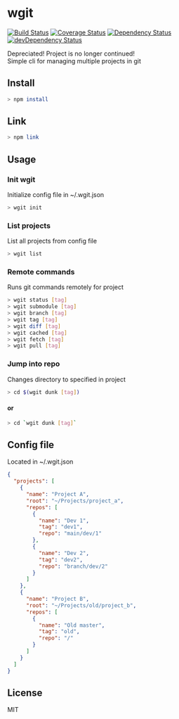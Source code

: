 # wgit

[![Build Status][travis-image]][travis-url]
[![Coverage Status][coveralls-image]][coveralls-url]
[![Dependency Status][david-image]][david-url]
[![devDependency Status][david-dev-image]][david-dev-url]

Depreciated! Project is no longer continued! <br />
Simple cli for managing multiple projects in git

## Install

```bash
> npm install
```

## Link

```bash
> npm link
```

## Usage

### Init wgit

Initialize config file in ~/.wgit.json

```bash
> wgit init
```

### List projects

List all projects from config file

```bash
> wgit list
```

### Remote commands

Runs git commands remotely for project

```bash
> wgit status [tag]
> wgit submodule [tag]
> wgit branch [tag]
> wgit tag [tag]
> wgit diff [tag]
> wgit cached [tag]
> wgit fetch [tag]
> wgit pull [tag]
```

### Jump into repo

Changes directory to specified in project

```bash
> cd $(wgit dunk [tag])
```

#### or

```bash
> cd `wgit dunk [tag]`
```

## Config file

Located in ~/.wgit.json

```json
{
  "projects": [
    {
      "name": "Project A",
      "root": "~/Projects/project_a",
      "repos": [
        {
          "name": "Dev 1",
          "tag": "dev1",
          "repo": "main/dev/1"
        },
        {
          "name": "Dev 2",
          "tag": "dev2",
          "repo": "branch/dev/2"
        }
      ]
    },
    {
      "name": "Project B",
      "root": "~/Projects/old/project_b",
      "repos": [
        {
          "name": "Old master",
          "tag": "old",
          "repo": "/"
        }
      ]
    }
  ]
}
```

## License

MIT

[travis-image]: https://travis-ci.org/Mc01/wgit.svg?branch=master
[travis-url]: https://travis-ci.org/Mc01/wgit

[coveralls-image]: https://coveralls.io/repos/github/Mc01/wgit/badge.svg?branch=master
[coveralls-url]: https://coveralls.io/github/Mc01/wgit?branch=master

[david-image]: https://david-dm.org/Mc01/wgit.svg
[david-url]: https://david-dm.org/Mc01/wgit

[david-dev-image]: https://david-dm.org/Mc01/wgit/dev-status.svg
[david-dev-url]: https://david-dm.org/Mc01/wgit#info=devDependencies
